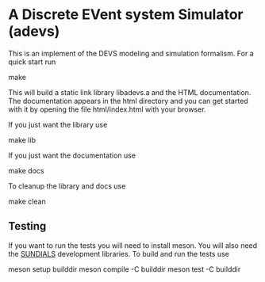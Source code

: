 # A Discrete EVent system Simulator (adevs) 

This is an implement of the DEVS modeling and simulation
formalism. For a quick start run

make

This will build a static link library libadevs.a and the
HTML documentation. The documentation appears in the
html directory and you can get started with it by opening
the file html/index.html with your browser.

If you just want the library use

make lib

If you just want the documentation use

make docs

To cleanup the library and docs use

make clean

## Testing

If you want to run the tests you will need to install meson.
You will also need the [SUNDIALS](https://computing.llnl.gov/projects/sundials)
development libraries. To build and run the tests use

meson setup builddir
meson compile -C builddir
meson test -C builddir



